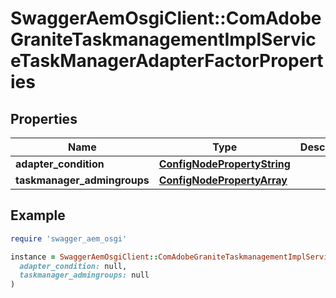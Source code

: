 # SwaggerAemOsgiClient::ComAdobeGraniteTaskmanagementImplServiceTaskManagerAdapterFactorProperties

## Properties

| Name | Type | Description | Notes |
| ---- | ---- | ----------- | ----- |
| **adapter_condition** | [**ConfigNodePropertyString**](ConfigNodePropertyString.md) |  | [optional] |
| **taskmanager_admingroups** | [**ConfigNodePropertyArray**](ConfigNodePropertyArray.md) |  | [optional] |

## Example

```ruby
require 'swagger_aem_osgi'

instance = SwaggerAemOsgiClient::ComAdobeGraniteTaskmanagementImplServiceTaskManagerAdapterFactorProperties.new(
  adapter_condition: null,
  taskmanager_admingroups: null
)
```

